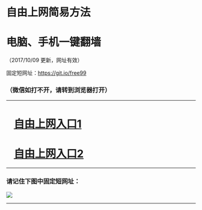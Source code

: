 ﻿# 自由上网简易方法

# 电脑、手机一键翻墙

（2017/10/09 更新，网址有效）

固定短网址：https://git.io/free99

### （微信如打不开，请转到浏览器打开）


***





# &nbsp;&nbsp; <a href="http://ft1136913733.fwq-tz-1001.info/fwqtz01.html?t=100900132467 " target="_blank">自由上网入口1</a>
# &nbsp;&nbsp; <a href="http://ft2917828302.fwq-tz-1002.info/fwqtz02.html?t=100900115935 " target="_blank">自由上网入口2</a>
***

### 请记住下图中固定短网址：

<img src="https://s3-us-west-2.amazonaws.com/fwq-1001/yjfq-20170905okok.png" /> 


***

